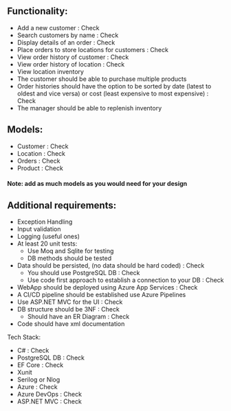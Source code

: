 ## Functionality:
* Add a new customer : Check
* Search customers by name : Check
* Display details of an order : Check
* Place orders to store locations for customers : Check
* View order history of customer : Check
* View order history of location : Check
* View location inventory
* The customer should be able to purchase multiple products
* Order histories should have the option to be sorted by date (latest to oldest and vice versa) or cost (least expensive to most expensive) : Check
* The manager should be able to replenish inventory

## Models:
* Customer : Check
* Location : Check
* Orders : Check
* Product : Check
#### Note: add as much models as you would need for your design

## Additional requirements:
* Exception Handling
* Input validation
* Logging (useful ones)
* At least 20 unit tests:
  * Use Moq and Sqlite for testing
  * DB methods should be tested
* Data should be persisted, (no data should be hard coded) : Check
  * You should use PostgreSQL DB : Check
  * Use code first approach to establish a connection to your DB : Check
* WebApp should be deployed using Azure App Services : Check
* A CI/CD pipeline should be established use Azure Pipelines
* Use ASP.NET MVC for the UI : Check
* DB structure should be 3NF : Check
  * Should have an ER Diagram : Check
* Code should have xml documentation

Tech Stack:
* C# : Check
* PostgreSQL DB : Check
* EF Core : Check
* Xunit
* Serilog or Nlog
* Azure : Check
* Azure DevOps : Check
* ASP.NET MVC : Check